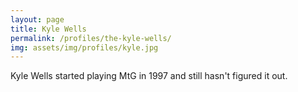 ```yaml
---
layout: page
title: Kyle Wells
permalink: /profiles/the-kyle-wells/
img: assets/img/profiles/kyle.jpg
---
```


Kyle Wells started playing MtG in 1997 and still hasn't figured it out.
